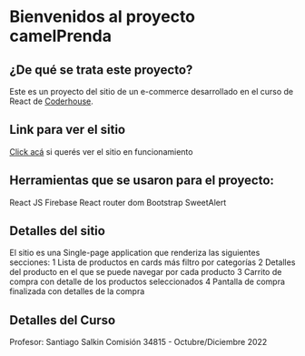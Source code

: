 # Bienvenidos al proyecto camelPrenda

## ¿De qué se trata este proyecto?

Este es un proyecto del sitio de un e-commerce desarrollado en el curso de React de [Coderhouse](https://www.coderhouse.com/).

## Link para ver el sitio

[Click acá](https://react-curso34815.vercel.app/) si querés ver el sitio en funcionamiento

## Herramientas que se usaron para el proyecto:

React JS
Firebase
React router dom
Bootstrap
SweetAlert

## Detalles del sitio

El sitio es una Single-page application que renderiza las siguientes secciones:
1 Lista de productos en cards más filtro por categorías
2 Detalles del producto en el que se puede navegar por cada producto
3 Carrito de compra con detalle de los productos seleccionados
4 Pantalla de compra finalizada con detalles de la compra

## Detalles del Curso

Profesor: Santiago Salkin
Comisión 34815 - Octubre/Diciembre 2022